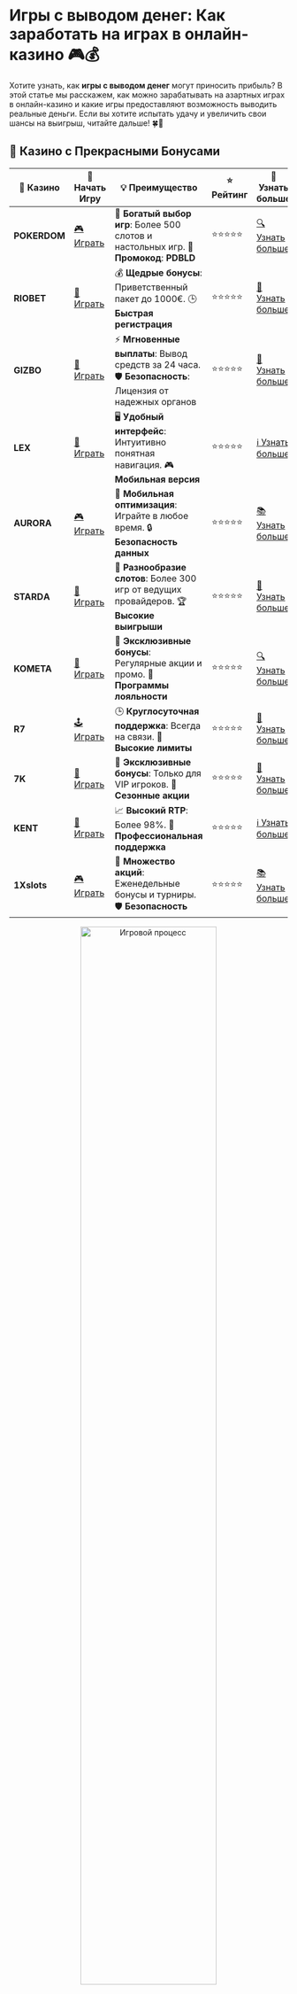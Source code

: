 # Игры с выводом денег: Как заработать на играх в онлайн-казино 🎮💰

Хотите узнать, как **игры с выводом денег** могут приносить прибыль? В этой статье мы расскажем, как можно зарабатывать на азартных играх в онлайн-казино и какие игры предоставляют возможность выводить реальные деньги. Если вы хотите испытать удачу и увеличить свои шансы на выигрыш, читайте дальше! 🍀🎰

## 🌟 Казино с Прекрасными Бонусами

| 🎲 **Казино** | 🔗 **Начать Игру** | 💡 **Преимущество** | ⭐ **Рейтинг** | 🔗 **Узнать больше** |
|--------------|---------------------|---------------------|----------------|----------------------|
| **POKERDOM**  | [🎮 Играть](https://brandplay.link/4k77v2yx) | 🎉 **Богатый выбор игр**: Более 500 слотов и настольных игр. 🎁 **Промокод**: **PDBLD** | ⭐⭐⭐⭐⭐ | [🔍 Узнать больше](https://brandplay.link/4k77v2yx) |
| **RIOBET**    | [🎰 Играть](https://brandplay.link/7xBLTPyj) | 💰 **Щедрые бонусы**: Приветственный пакет до 1000€. 🕒 **Быстрая регистрация** | ⭐⭐⭐⭐⭐ | [📖 Узнать больше](https://brandplay.link/7xBLTPyj) |
| **GIZBO**     | [🎲 Играть](https://brandplay.link/bprXw4YV) | ⚡ **Мгновенные выплаты**: Вывод средств за 24 часа. 🛡️ **Безопасность**: Лицензия от надежных органов | ⭐⭐⭐⭐⭐ | [📝 Узнать больше](https://brandplay.link/bprXw4YV) |
| **LEX**       | [🤑 Играть](https://brandplay.link/zW4hdDFV) | 🖥️ **Удобный интерфейс**: Интуитивно понятная навигация. 🎮 **Мобильная версия** | ⭐⭐⭐⭐⭐ | [ℹ️ Узнать больше](https://brandplay.link/zW4hdDFV) |
| **AURORA**    | [🎮 Играть](https://10trafic-stat2.com/click/668546556bcc6313411604bd/6766/13032/subaccount) | 📱 **Мобильная оптимизация**: Играйте в любое время. 🔒 **Безопасность данных** | ⭐⭐⭐⭐⭐ | [📚 Узнать больше](https://10trafic-stat2.com/click/668546556bcc6313411604bd/6766/13032/subaccount) |
| **STARDА**    | [🎯 Играть](https://brandplay.link/fB7xwRFL) | 🎰 **Разнообразие слотов**: Более 300 игр от ведущих провайдеров. 🏆 **Высокие выигрыши** | ⭐⭐⭐⭐⭐ | [🔎 Узнать больше](https://brandplay.link/fB7xwRFL) |
| **KOMETA**    | [🎰 Играть](https://brandplay.link/8ZymQJV8) | 🎁 **Эксклюзивные бонусы**: Регулярные акции и промо. 🔄 **Программы лояльности** | ⭐⭐⭐⭐⭐ | [🔍 Узнать больше](https://brandplay.link/8ZymQJV8) |
| **R7**        | [🕹️ Играть](https://brandplay.link/bMd3Yjsw) | 🕒 **Круглосуточная поддержка**: Всегда на связи. 💸 **Высокие лимиты** | ⭐⭐⭐⭐⭐ | [📖 Узнать больше](https://brandplay.link/bMd3Yjsw) |
| **7K**        | [🎲 Играть](https://brandplay.link/BvQyFShp) | 🌟 **Эксклюзивные бонусы**: Только для VIP игроков. 🎉 **Сезонные акции** | ⭐⭐⭐⭐⭐ | [📝 Узнать больше](https://brandplay.link/BvQyFShp) |
| **KENT**      | [🤑 Играть](https://brandplay.link/Fv2WP3js) | 📈 **Высокий RTP**: Более 98%. 💼 **Профессиональная поддержка** | ⭐⭐⭐⭐⭐ | [ℹ️ Узнать больше](https://brandplay.link/Fv2WP3js) |
| **1Xslots**   | [🎮 Играть](https://brandplay.link/hSB1khtr) | 🎉 **Множество акций**: Еженедельные бонусы и турниры. 🛡️ **Безопасность** | ⭐⭐⭐⭐⭐ | [📚 Узнать больше](https://brandplay.link/hSB1khtr) |

<div align="center"> <img src="https://i.pinimg.com/originals/1d/b3/25/1db325483acbe642c6d4e6fdd73a4988.gif" alt="Игровой процесс" width="70%"> </div>
---

## 🚀 Быстрые Выигрыши и Поддержка

| 🎲 **Казино** | 🔗 **Начать Игру** | 💡 **Преимущество** | ⭐ **Рейтинг** | 🔗 **Узнать больше** |
|--------------|---------------------|---------------------|----------------|----------------------|
| **GAMA**      | [🎯 Играть](https://brandplay.link/j6NMKsDz) | 🔍 **Интуитивный интерфейс**: Легкость использования. 🏅 **Престижные турниры** | ⭐⭐⭐⭐☆ | [🔎 Узнать больше](https://brandplay.link/j6NMKsDz) |
| **ONION**     | [🎰 Играть](https://brandplay.link/zBGRVpQ9) | 🤑 **Низкие ставки**: Идеально для начинающих. 🔄 **Быстрые выводы** | ⭐⭐⭐⭐☆ | [🔍 Узнать больше](https://brandplay.link/zBGRVpQ9) |
| **ЧЕМПИОН**   | [🕹️ Играть](https://temon-gter.cfd/go/lRq?p80412p304504pcc44t17455) | 🏅 **Лояльная программа**: Награды за активность. 🎁 **Ежемесячные бонусы** | ⭐⭐⭐⭐☆ | [📖 Узнать больше](https://temon-gter.cfd/go/lRq?p80412p304504pcc44t17455) |
| **VAVADA**    | [🎲 Играть](https://vavadapartner.pro/?promo=ea5c9275-6854-4505-94fc-95ab18221945-linkb2) | 🚀 **Быстрая регистрация**: Начните играть мгновенно. 🔐 **Безопасные транзакции** | ⭐⭐⭐⭐☆ | [📝 Узнать больше](https://vavadapartner.pro/?promo=ea5c9275-6854-4505-94fc-95ab18221945-linkb2) |
| **FRIENDS**   | [🤑 Играть](https://gofriends.mba/linkb2) | 🤝 **Социальные игры**: Играйте с друзьями. 🌐 **Мультиплатформенность** | ⭐⭐⭐⭐☆ | [ℹ️ Узнать больше](https://gofriends.mba/linkb2) |
| **1WIN**      | [🎮 Играть](https://brandplay.link/smXVpBbG) | 🏆 **Спортивные ставки**: Широкий выбор видов спорта. 💵 **Высокие коэффициенты** | ⭐⭐⭐⭐☆ | [📚 Узнать больше](https://brandplay.link/smXVpBbG) |
| **DRIP**      | [🎯 Играть](https://drp-ircp01.com/c07e6a3db) | 🌐 **Инновационные игры**: Новейшие игровые технологии. 🛡️ **Высокая безопасность** | ⭐⭐⭐⭐☆ | [🔎 Узнать больше](https://drp-ircp01.com/c07e6a3db) |
| **JOYCASINO** | [🎰 Играть](https://rpc30.call2me.pro/?/ru/registration?apkpop=0&partner=p24970p3291217pc98f) | 🎁 **Приятные бонусы**: Ежедневные акции и подарки. 🕹️ **Разнообразие игр** | ⭐⭐⭐⭐☆ | [🔍 Узнать больше](https://rpc30.call2me.pro/?/ru/registration?apkpop=0&partner=p24970p3291217pc98f) |
| **PLAYFORTUNA** | [🎮 Играть](https://fortunapromo.net/alt/playfortuna/registration?0dc4a9362a71feb7e3f165fb8e766f70) | 🎉 **Регулярные акции**: Бонусы, фриспины и многое другое. 🏅 **Турниры** | ⭐⭐⭐⭐☆ | [📚 Узнать больше](https://fortunapromo.net/alt/playfortuna/registration?0dc4a9362a71feb7e3f165fb8e766f70) |
| **SYKAA**     | [🤑 Играть](https://s-two-way.com/?source=linkb2&pid=30697) | 💸 **Доступные ставки**: Идеально для новичков. 🎁 **Щедрые бонусы** | ⭐⭐⭐⭐☆ | [🔍 Узнать больше](https://s-two-way.com/?source=linkb2&pid=30697) |

<div align="center"> <img src="https://i.pinimg.com/originals/1d/b3/25/1db325483acbe642c6d4e6fdd73a4988.gif" alt="Игровой процесс" width="70%"> </div>

![Игры с выводом денег](https://i.pinimg.com/originals/a9/29/6e/a9296ea1cf6a7c20a985e593451f0323.png)

## Что такое игры с выводом денег? 💸

**Игры с выводом денег** — это онлайн-игры, в которых игроки могут зарабатывать реальные деньги и выводить их на свои счета. Такие игры бывают разных типов, включая:

- **Слоты (игровые автоматы)** 🎰
- **Рулетку** 🎡
- **Блэкджек** 🃏
- **Покер** ♠️

Многие онлайн-казино предлагают разнообразие этих игр, где с помощью ставок и удачи можно заработать деньги, которые затем можно вывести на банковскую карту, электронный кошелек или другие способы оплаты.

## Как играть в игры с выводом денег? 🎯

Чтобы начать зарабатывать на **играх с выводом денег**, следуйте этим простым шагам:

1. **Выберите надежное онлайн-казино** 🎮  
   Важно выбрать платформу, которая предлагает игры с реальными деньгами и имеет хорошую репутацию. Например, **Pokerdom**, **Riobet**, **Kometa** и **7K Casino** — это проверенные бренды, предоставляющие качественные игры с возможностью вывода средств.

2. **Зарегистрируйтесь и пополните счет** 📝  
   После регистрации на выбранной платформе вам нужно будет пополнить свой игровой счет с помощью удобного метода оплаты — банковские карты, электронные кошельки или даже криптовалюты.

3. **Выберите игру с выводом денег** 🎰  
   В онлайн-казино доступны различные игры, в которых можно зарабатывать. Например, игровые автоматы, рулетка, покер и блэкджек. Выберите игру, которая вам интересна, и сделайте ставку.

4. **Выигрывайте и выводите деньги** 💵  
   Когда вы выигрываете, вы можете вывести свои деньги на банковский счет или через другие методы, доступные на платформе.

## Топ игр с выводом денег 🎮

Вот несколько популярных игр, в которых можно зарабатывать и выводить реальные деньги:

- **Слоты (игровые автоматы)** 🎰: Это самые популярные игры с простыми правилами. Выбирайте слоты с большими выплатами и прогрессивными джекпотами, чтобы увеличить шанс на выигрыш.
- **Рулетка** 🎡: Игра с простыми правилами и возможностью делать ставки на разные исходы. Рулетка является отличным выбором для тех, кто хочет попробовать свою удачу.
- **Покер** ♠️: Для игроков, которым нравится стратегия и аналитика. Вы можете играть как против компьютера, так и с реальными противниками.
- **Блэкджек** 🃏: Классическая карточная игра с минимальными правилами и возможностью использовать стратегии для увеличения шансов на выигрыш.

## Как выбрать лучшие игры с выводом денег? 🏆

При выборе игры с выводом денег важно обратить внимание на следующие аспекты:

### 1. **Провайдеры игр** 🎰  
   Ищите игры от известных провайдеров, таких как NetEnt, Microgaming, Playtech, которые предлагают качественные и честные игры с реальными деньгами.

### 2. **Выплаты и RTP (Возврат игроку)** 💸  
   Обратите внимание на коэффициент RTP (возврат игроку), который показывает, какую часть денег игроки могут вернуть в долгосрочной перспективе. Чем выше RTP, тем больше шансов на выигрыш.

### 3. **Бонусы и акции** 🎁  
   Многие онлайн-казино предлагают бонусы, такие как фриспины или бонусы за депозит, которые можно использовать для увеличения шансов на выигрыш.

### 4. **Методы вывода денег** 💳  
   Убедитесь, что выбранная платформа поддерживает удобные для вас способы вывода средств, такие как банковские карты, электронные кошельки или криптовалюты.

## Советы для успешной игры с выводом денег 🎯

1. **Играть ответственно** 🎮  
   Всегда ставьте лимиты на свою игру и не играйте на деньги, которые вы не готовы потерять. Азартные игры — это развлечение, и важно подходить к ним с разумом.

2. **Используйте бонусы** 🎁  
   Многие онлайн-казино предлагают бонусы за регистрацию или депозит. Используйте их, чтобы начать игру с дополнительными средствами.

3. **Изучите стратегии** 📚  
   Для игр, таких как покер и блэкджек, существуют стратегии, которые помогут вам повысить вероятность выигрыша. Изучите их, чтобы стать более опытным игроком.

4. **Не забывайте про условия вывода** ⏳  
   Перед тем как вывести деньги, обязательно прочитайте условия платформы. Некоторые казино могут требовать отыгрыша бонуса или наличия определенного количества ставок.

## Заключение

**Игры с выводом денег** — это отличная возможность заработать и испытать удачу. Важно выбирать надежные и проверенные онлайн-казино, такие как **Pokerdom**, **Riobet**, или **Kometa**, чтобы играть в качественные игры с реальными деньгами. Помните о стратегии, ответственно подходите к игре и всегда следите за своим банкроллом! 💸🎰

Удачи и пусть ваш выигрыш будет большим! 🍀💰

